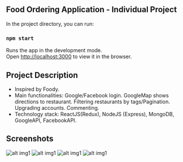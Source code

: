 ## Food Ordering Application - Individual Project

In the project directory, you can run:

### `npm start`

Runs the app in the development mode.<br />
Open [http://localhost:3000](http://localhost:3000) to view it in the browser.


## Project Description

- Inspired by Foody.
- Main functionalities: Google/Facebook login. GoogleMap shows directions to restaurant. Filtering restaurants by tags/Pagination. Upgrading accounts. Commenting.
- Technology stack: ReactJS(Redux), NodeJS (Express), MongoDB, GoogleAPI, FacebookAPI.

## Screenshots
![alt img1](https://res.cloudinary.com/da5mx5vau/image/upload/v1597415209/Screen_Shot_2020-08-14_at_9.11.38_PM_vrkqt1.png)
![alt img1](https://res.cloudinary.com/da5mx5vau/image/upload/v1597415189/Screen_Shot_2020-08-14_at_9.10.28_PM_alxxlp.png)
![alt img1](https://res.cloudinary.com/da5mx5vau/image/upload/v1597415178/Screen_Shot_2020-08-14_at_9.11.53_PM_pptqr3.png)
![alt img1](https://res.cloudinary.com/da5mx5vau/image/upload/v1597415175/Screen_Shot_2020-08-14_at_9.11.30_PM_bk6uzw.png)
